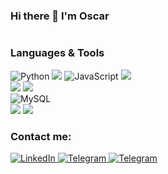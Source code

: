 ### Hi there 👋 I'm Oscar

<img href="https://giphy.com/gifs/13HgwGsXF0aiGY">

<div>
  <h3>Languages & Tools</h3>
  <div>
    <img src="https://img.shields.io/badge/Python-%23306998?style=for-the-badge&logo=python&logoColor=white&labelColor=black" alt="Python" style="max-width: 100%;">
    <img src="https://img.shields.io/badge/Java-%23F89820?style=for-the-badge&logo=Java&logoColor=white&labelColor=black" style="max-width: 100%;">
    <img src="https://camo.githubusercontent.com/4defbd057be7f9b9b72692e87060e4d9e912372695002a0159b9cac042da3677/68747470733a2f2f696d672e736869656c64732e696f2f62616467652f4a6176615363726970742d4637444631453f7374796c653d666f722d7468652d6261646765266c6f676f3d6a617661736372697074266c6f676f436f6c6f723d7768697465266c6162656c436f6c6f723d313031303130" alt="JavaScript" data-canonical-src="https://img.shields.io/badge/JavaScript-F7DF1E?style=for-the-badge&amp;logo=javascript&amp;logoColor=white&amp;labelColor=101010" style="max-width: 100%;">
    <img src="https://img.shields.io/badge/-C%23-darkviolet?style=for-the-badge&logo=c%23&logoColor=white&labelColor=black">
    <br>
    <img src="https://img.shields.io/badge/-HTML-orange?style=for-the-badge&logo=html&logoColor=white&labelColor=black">
    <img src="https://img.shields.io/badge/-CSS-dodgerblue?style=for-the-badge&logo=css&logoColor=white&labelColor=black">
    <br>
    <img src="https://camo.githubusercontent.com/bf911538def9c21003c9305c8f955ab69484ad2d3455c7c08118dc0d9745b779/68747470733a2f2f696d672e736869656c64732e696f2f62616467652f4d7953514c2d3434373941313f7374796c653d666f722d7468652d6261646765266c6f676f3d6d7973716c266c6f676f436f6c6f723d7768697465266c6162656c436f6c6f723d313031303130" alt="MySQL" data-canonical-src="https://img.shields.io/badge/MySQL-4479A1?style=for-the-badge&amp;logo=mysql&amp;logoColor=white&amp;labelColor=101010" style="max-width: 100%;">
    <br>
    <img src="https://img.shields.io/badge/-Github-darkgray?style=for-the-badge&logo=github&logoColor=white&labelColor=black">
    <img src="https://img.shields.io/badge/Visual_Studio-blue?style=for-the-badge&logo=visualstudio&logoColor=white&labelColor=black">
    
  </div>
</div>


<div>
  <h3>Contact me:</h3>
  <a href="https://www.linkedin.com/in/oscar-hernandez-soler/">
    <img src="https://img.shields.io/badge/linkedin-0077B5?style=for-the-badge&logo=linkedin&logoColor=white&labelColor=black&link=https%3A%2F%2Ft.me%2Foscarhrndez" alt="LinkedIn" style="max-width: 100%;">
  </a>
  <a href="https://t.me/oscarhrndez">
    <img src="https://img.shields.io/badge/telegram-229ED9?style=for-the-badge&logo=telegram&logoColor=white&labelColor=black&link=https%3A%2F%2Ft.me%2Foscarhrndez" alt="Telegram" style="max-width: 100%;"> 
  </a>
  <a href="mailto:oscarhernandezsoler@gmail.com">
    <img src="https://img.shields.io/badge/Gmail-c71610?style=for-the-badge&logo=gmail&logoColor=white&labelColor=black" alt="Telegram" style="max-width: 100%;"> 
  </a>
</div>

<!--
**oscarhrndz/oscarhrndz** is a ✨ _special_ ✨ repository because its `README.md` (this file) appears on your GitHub profile.

Here are some ideas to get you started:

- 🔭 I’m currently working on ...
- 🌱 I’m currently learning ...
- 👯 I’m looking to collaborate on ...
- 🤔 I’m looking for help with ...
- 💬 Ask me about ...
- 📫 How to reach me: ...
- 😄 Pronouns: ...
- ⚡ Fun fact: ...
-->
